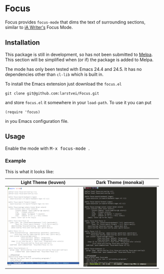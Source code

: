 # Focus

Focus provides `focus-mode` that dims the text of surrounding sections, similar to [iA Writer's](https://ia.net/writer) Focus Mode.

## Installation

This package is still in development, so has not been submitted to
[Melpa](http://melpa.org/). This section will be simplified when (or if) the
package is added to Melpa.

The mode has only been tested with Emacs 24.4 and 24.5. It has no dependencies
other than `cl-lib` which is built in.

To install the Emacs extension just download the `focus.el`

```
git clone git@github.com:larstvei/Focus.git
```

and store `focus.el` it somewhere in your `load-path`. To use it you can put

```emacs-lisp
(require 'focus)
```

in you Emacs configuration file.

## Usage

Enable the mode with <kbd> M-x focus-mode </kbd>.

### Example

This is what it looks like:

Light Theme (leuven)                     |  Dark Theme (monokai)
:---------------------------------------:|:---------------------------------------:
<img src="./demo-light.gif" width="333"> | <img src="./demo-dark.gif" width="333">
